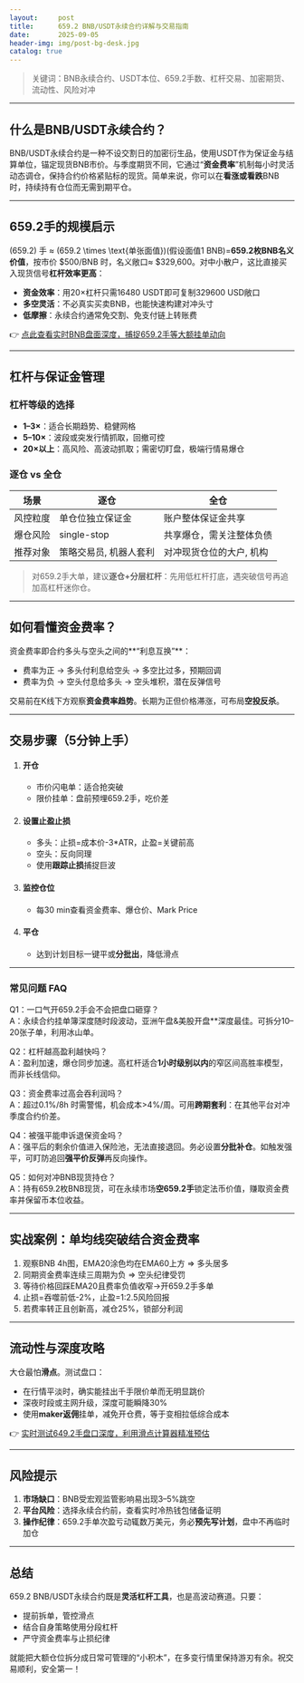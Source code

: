 ```yaml
---
layout:     post
title:      659.2 BNB/USDT永续合约详解与交易指南
date:       2025-09-05
header-img: img/post-bg-desk.jpg
catalog: true
---
```


> 关键词：BNB永续合约、USDT本位、659.2手数、杠杆交易、加密期货、流动性、风险对冲

---

## 什么是BNB/USDT永续合约？

BNB/USDT永续合约是一种不设交割日的加密衍生品，使用USDT作为保证金与结算单位，锚定现货BNB市价。与季度期货不同，它通过“**资金费率**”机制每小时灵活动态调仓，保持合约价格紧贴标的现货。简单来说，你可以在**看涨或看跌**BNB时，持续持有仓位而无需到期平仓。

---

## 659.2手的规模启示

\(659.2\) 手 ≈ \(659.2 \times \text{单张面值}\)(假设面值1 BNB)=**659.2枚BNB名义价值**，按市价 \$500/BNB 时，名义敞口≈ \$329,600。对中小散户，这比直接买入现货信号**杠杆效率更高**：

- **资金效率**：用20×杠杆只需16480 USDT即可复制329600 USD敞口  
- **多空灵活**：不必真实买卖BNB，也能快速构建对冲头寸  
- **低摩擦**：永续合约通常免交割、免支付链上转账费  

👉 [点此查看实时BNB盘面深度，捕捉659.2手等大额挂单动向](https://okxdog.com/)

---

## 杠杆与保证金管理

### 杠杆等级的选择

- **1–3×**：适合长期趋势、稳健网格  
- **5–10×**：波段或突发行情抓取，回撤可控  
- **20×以上**：高风险、高波动抓取；需密切盯盘，极端行情易爆仓  

### 逐仓 vs 全仓

| 场景         | 逐仓                             | 全仓                                   |
|--------------|----------------------------------|----------------------------------------|
| 风控粒度     | 单仓位独立保证金                | 账户整体保证金共享                     |
| 爆仓风险     | single-stop                      | 共享爆仓，需关注整体负债               |
| 推荐对象     | 策略交易员, 机器人套利         | 对冲现货仓位的大户, 机构               |

> 对659.2手大单，建议**逐仓+分层杠杆**：先用低杠杆打底，遇突破信号再追加高杠杆迷你仓。

---

## 如何看懂资金费率？

资金费率即合约多头与空头之间的**“利息互换”**：

- 费率为正 → 多头付利息给空头 → 多空比过多，预期回调  
- 费率为负 → 空头付息给多头 → 空头堆积，潜在反弹信号  

交易前在K线下方观察**资金费率趋势**。长期为正但价格滞涨，可布局**空投反杀**。

---

## 交易步骤（5分钟上手）

1. #### 开仓  
   - 市价闪电单：适合抢突破  
   - 限价挂单：盘前预埋659.2手，吃价差  
2. #### 设置止盈止损  
   - 多头：止损=成本价-3*ATR，止盈=关键前高  
   - 空头：反向同理  
   - 使用**跟踪止损**捕捉巨波  
3. #### 监控仓位  
   - 每30 min查看资金费率、爆仓价、Mark Price  
4. #### 平仓  
   - 达到计划目标一键平或**分批出**，降低滑点  

---

### 常见问题 FAQ

Q1：一口气开659.2手会不会把盘口砸穿？  
A：永续合约挂单簿深度随时段波动，亚洲午盘&美股开盘**深度最佳。可拆分10–20张子单，利用冰山单。

Q2：杠杆越高盈利越快吗？  
A：盈利加速，爆仓同步加速。高杠杆适合**1小时级别以内**的窄区间高胜率模型，而非长线信仰。

Q3：资金费率过高会吞利润吗？  
A：超过0.1%/8h 时需警惕，机会成本>4%/周。可用**跨期套利**：在其他平台对冲季度合约价差。

Q4：被强平能申诉退保资金吗？  
A：强平后的剩余价值进入保险池，无法直接退回。务必设置**分批补仓**。如触发强平，可盯防追回**强平价反弹**再反向操作。

Q5：如何对冲BNB现货持仓？  
A：持有659.2枚BNB现货，可在永续市场**空659.2手**锁定法币价值，赚取资金费率并保留币本位收益。

---

## 实战案例：单均线突破结合资金费率

1. 观察BNB 4h图，EMA20涂色均在EMA60上方 ⇒ 多头居多  
2. 同期资金费率连续三周期为负 ⇒ 空头纪律受罚  
3. 等待价格回踩EMA20且费率负值收窄→开659.2手多单  
4. 止损=吞噬前低-2%，止盈=1:2.5风险回报  
5. 若费率转正且创新高，减仓25%，锁部分利润

---

## 流动性与深度攻略

大仓最怕**滑点**。测试盘口：

- 在行情平淡时，确实能挂出千手限价单而无明显跳价  
- 深夜时段或主网升级，深度可能瞬降30%  
- 使用**maker返佣**挂单，减免开仓费，等于变相拉低综合成本

👉 [实时测试649.2手盘口深度，利用滑点计算器精准预估](https://okxdog.com/)

---

## 风险提示

1. **市场缺口**：BNB受宏观监管影响易出现3–5%跳空  
2. **平台风险**：选择永续合约前，查看实时冷热钱包储备证明  
3. **操作纪律**：659.2手单次盈亏动辄数万美元，务必**预先写计划**，盘中不再临时加仓  

---

## 总结

659.2 BNB/USDT永续合约既是**灵活杠杆工具**，也是高波动赛道。只要：

- 提前拆单，管控滑点  
- 结合自身策略使用分段杠杆  
- 严守资金费率与止损纪律  

就能把大额仓位拆分成日常可管理的“小积木”，在多变行情里保持游刃有余。祝交易顺利，安全第一！